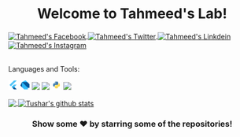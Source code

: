 <h1 align="center">Welcome to Tahmeed's Lab!</h1>
 
<a href="https://www.facebook.com/thetahmeed/">
  <img align="center" alt="Tahmeed's Facebook" width="22px" src="https://cdn.jsdelivr.net/npm/simple-icons@v3/icons/facebook.svg" />
</a>

<a href="https://twitter.com/thetahmeed">
  <img align="center" alt="Tahmeed's Twitter" width="22px" src="https://cdn.jsdelivr.net/npm/simple-icons@v3/icons/twitter.svg" />
</a>

<a href="https://linkedin.com/in/thetahmeed">
  <img align="center" alt="Tahmeed's Linkdein" width="22px" src="https://cdn.jsdelivr.net/npm/simple-icons@v3/icons/linkedin.svg" />
</a>

<a href="https://instagram.com/thetahmeed">
  <img align="center" alt="Tahmeed's Instagram" width="22px" src="https://cdn.jsdelivr.net/npm/simple-icons@v3/icons/instagram.svg" />
</a>


<br/>
<br/>


Languages and Tools:

<code><img height="20" src="https://raw.githubusercontent.com/github/explore/80688e429a7d4ef2fca1e82350fe8e3517d3494d/topics/flutter/flutter.png"></code>
<code><img height="20" src="https://raw.githubusercontent.com/github/explore/80688e429a7d4ef2fca1e82350fe8e3517d3494d/topics/dart/dart.png"></code>
<code><img height="20" src="https://user-images.githubusercontent.com/65107679/90792959-f2375480-e32c-11ea-9981-28a1e79ef08f.png"></code>
<code><img height="20" src="https://user-images.githubusercontent.com/65107679/90793334-6f62c980-e32d-11ea-82e1-5ada899d078b.png"></code>
<code><img height="20" src="https://raw.githubusercontent.com/github/explore/80688e429a7d4ef2fca1e82350fe8e3517d3494d/topics/python/python.png"></code>
<code><img height="20" src="https://user-images.githubusercontent.com/65107679/92309901-3007c000-ef5e-11ea-8d2e-6c0fe75dae13.png"></code>   


<a href="https://github.com/tusharhow">
  <img align="center" src="https://github-readme-stats.vercel.app/api/top-langs/?username=thetahmeed&theme=light&hide_langs_below=1" />
</a>
<a href="https://github.com/tusharhow">
 <img align="center" src="https://github-readme-stats.vercel.app/api?username=thetahmeed&show_icons=true&theme=light&line_height=27" alt="Tushar's github stats"/>
</a>

<div align="center">
  
### Show some ❤️ by starring some of the repositories!

</div>

